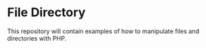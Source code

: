 # File Directory

This repository will contain examples of how to manipulate files and directories with PHP.